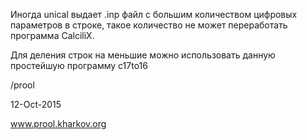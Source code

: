 Иногда unical выдает .inp файл с большим количеством цифровых параметров в строке,
такое количество не может переработать программа CalciliX.

Для деления строк на меньшие можно использовать данную простейшую программу c17to16

/prool

12-Oct-2015

www.prool.kharkov.org

